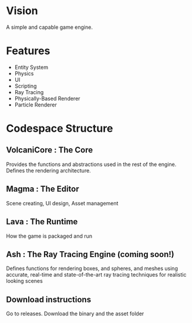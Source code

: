 # Vision
A simple and capable game engine.

# Features
- Entity System
- Physics
- UI
- Scripting
- Ray Tracing
- Physically-Based Renderer
- Particle Renderer

# Codespace Structure

## VolcaniCore : The Core
Provides the functions and abstractions used in the rest of the engine. Defines the rendering architecture.

## Magma : The Editor
Scene creating, UI design, Asset management

## Lava : The Runtime
How the game is packaged and run

## Ash : The Ray Tracing Engine (coming soon!)
Defines functions for rendering boxes, and spheres, and meshes using accurate, real-time and state-of-the-art ray tracing techniques for realistic looking scenes

## Download instructions
Go to releases. Download the binary and the asset folder 